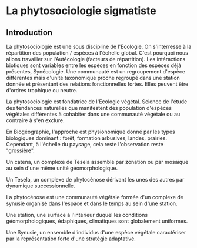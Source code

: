 # La phytosociologie sigmatiste

## Introduction

La phytosociologie est une sous discipline de l'Ecologie. On s'interresse à la répartition des population / espèces à l'échelle global. C'est pourquoi nous allons travailler sur l'Autécologie (facteurs de répartition). Les intéractions biotiques sont variables entre les espèces en fonction des espèces déjà présentes, Synécologie. Une communauté est un regroupement d'espèce différentes mais d'unité taxonomique proche regroupé dans une station donnée et présentant des relations fonctionnelles fortes. Elles peuvent être d'ordres trophique ou neutre.

La phytosociologie est fondatrice de l'Ecologie végétal. Science de l'étude des tendances naturelles que manifestent des population d'espèces végétales différentes à cohabiter dans une communauté végétale ou au contraire à s'en exclure.

En Biogéographie, l'approche est physionomique donné par les types biologiques dominant : forêt, formation arbusives, landes, prairies. Cependant, à l'échelle du paysage, cela reste l'observation reste "grossière".

Un catena, un complexe de Tesela assemblé par zonation ou par mosaïque au sein d'une même unité géomorphologique. 

Un Tesela, un complexe de phytocénose dérivant les unes des autres par dynamique successionnelle. 

La phytocénose est une communauté végétale formée d'un complexe de synusie organisé dans l'espace et dans le temps au sein d'une station.

Une station, une surface à l'intérieur duquel les conditions géomorphologiques, édaphiques, climatiques sont globalement uniformes. 

Une Synusie, un ensemble d'individus d'une espèce végétale caractériser par la représentation forte d'une stratégie adaptative.






